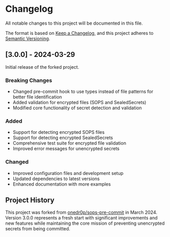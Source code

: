 # Changelog

All notable changes to this project will be documented in this file.

The format is based on [Keep a Changelog](https://keepachangelog.com/en/1.0.0/),
and this project adheres to [Semantic Versioning](https://semver.org/spec/v2.0.0.html).

## [3.0.0] - 2024-03-29

Initial release of the forked project.

### Breaking Changes

- Changed pre-commit hook to use types instead of file patterns for better file identification
- Added validation for encrypted files (SOPS and SealedSecrets)
- Modified core functionality of secret detection and validation

### Added

- Support for detecting encrypted SOPS files
- Support for detecting encrypted SealedSecrets
- Comprehensive test suite for encrypted file validation
- Improved error messages for unencrypted secrets

### Changed

- Improved configuration files and development setup
- Updated dependencies to latest versions
- Enhanced documentation with more examples

## Project History

This project was forked from [onedr0p/sops-pre-commit](https://github.com/onedr0p/sops-pre-commit) in March 2024. Version 3.0.0 represents a fresh start with significant improvements and new features while maintaining the core mission of preventing unencrypted secrets from being committed.
